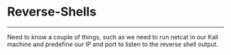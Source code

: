 # Reverse-Shells
---
Need to know a couple of things, such as we need to run netcat in our Kali machine and predefine our IP and port to listen to the reverse shell output.
